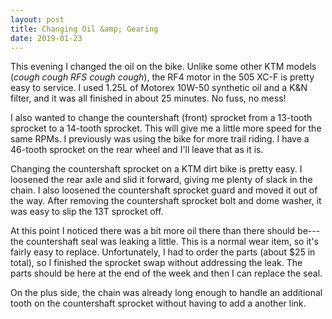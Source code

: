 ```yaml
---
layout: post
title: Changing Oil &amp; Gearing
date: 2019-01-23
---
```


This evening I changed the oil on the bike. Unlike some other KTM models (_cough cough RFS cough cough_), the RF4 motor in the 505 XC-F is pretty easy to service. I used 1.25L of Motorex 10W-50 synthetic oil and a K&N filter, and it was all finished in about 25 minutes. No fuss, no mess!

I also wanted to change the countershaft (front) sprocket from a 13-tooth sprocket to a 14-tooth sprocket. This will give me a little more speed for the same RPMs. I previously was using the bike for more trail riding. I have a 46-tooth sprocket on the rear wheel and I'll leave that as it is.

Changing the countershaft sprocket on a KTM dirt bike is pretty easy. I loosened the rear axle and slid it forward, giving me plenty of slack in the chain. I also loosened the countershaft sprocket guard and moved it out of the way. After removing the countershaft sprocket bolt and dome washer, it was easy to slip the 13T sprocket off.

At this point I noticed there was a bit more oil there than there should be---the countershaft seal was leaking a little. This is a normal wear item, so it's fairly easy to replace. Unfortunately, I had to order the parts (about $25 in total), so I finished the sprocket swap without addressing the leak. The parts should be here at the end of the week and then I can replace the seal.

On the plus side, the chain was already long enough to handle an additional tooth on the countershaft sprocket without having to add a another link.